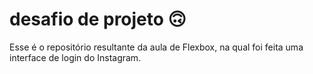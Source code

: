 # desafio de projeto 🙃

Esse é o repositório resultante da aula de Flexbox, na qual foi feita uma interface de login do Instagram.